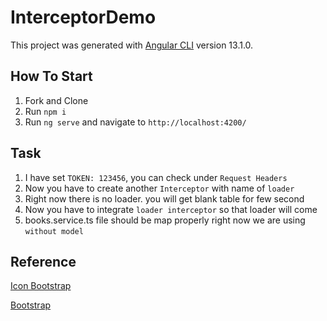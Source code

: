 # InterceptorDemo

This project was generated with [Angular CLI](https://github.com/angular/angular-cli) version 13.1.0.

## How To Start

1) Fork and Clone
2) Run `npm i`
3) Run `ng serve` and navigate to `http://localhost:4200/`

## Task

1) I have set `TOKEN: 123456`, you can check under `Request Headers`
2) Now you have to create another `Interceptor` with name of `loader`
3) Right now there is no loader. you will get blank table for few second
4) Now you have to integrate `loader interceptor` so that loader will come 
5) books.service.ts file should be map properly right now we are using `without model`

## Reference 

[Icon Bootstrap](https://icons.getbootstrap.com/)

[Bootstrap](https://getbootstrap.com/docs/5.2/getting-started/introduction/)
